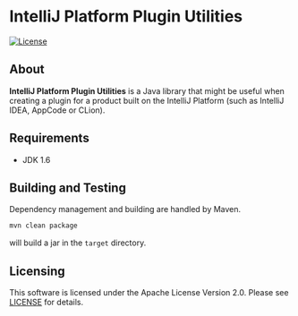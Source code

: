 # IntelliJ Platform Plugin Utilities

[![License](https://img.shields.io/badge/License-Apache%202.0-blue.svg)](LICENSE)

## About

**IntelliJ Platform Plugin Utilities** is a Java library that might be useful when creating a plugin for a product built
on the IntelliJ Platform (such as IntelliJ IDEA, AppCode or CLion).

## Requirements

* JDK 1.6

## Building and Testing

Dependency management and building are handled by Maven.

```bash
mvn clean package
```

will build a jar in the `target` directory.

## Licensing

This software is licensed under the Apache License Version 2.0. Please see [LICENSE](LICENSE) for details.
